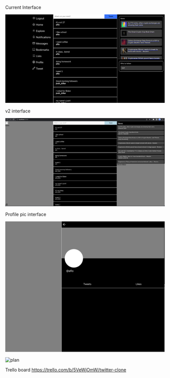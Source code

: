 Current Interface

![interface](./nov_20_ss.png)

v2 interface

![interface2](./interface2.png)

Profile pic interface

![profilepage](./profile.png)

![plan](plan.JPG)

Trello board
https://trello.com/b/5VeWjOmW/twitter-clone
